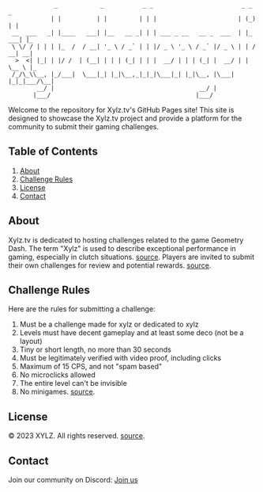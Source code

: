 ```
             _            _           _ _                         _ _     _   
            | |          | |         | | |                       | (_)   | |  
 __  ___   _| |____   ___| |__   __ _| | | ___ _ __   __ _  ___  | |_ ___| |_ 
 \ \/ / | | | |_  /  / __| '_ \ / _` | | |/ _ \ '_ \ / _` |/ _ \ | | / __| __|
  >  <| |_| | |/ /  | (__| | | | (_| | | |  __/ | | | (_| |  __/ | | \__ \ |_ 
 /_/\_\\__, |_/___|  \___|_| |_|\__,_|_|_|\___|_| |_|\__, |\___| |_|_|___/\__|
        __/ |                                         __/ |                   
       |___/                                         |___/                    
```

Welcome to the repository for Xylz.tv's GitHub Pages site! This site is designed to showcase the Xylz.tv project and provide a platform for the community to submit their gaming challenges.

## Table of Contents
1. [About](#about)
2. [Challenge Rules](#challenge-rules)
3. [License](#license)
4. [Contact](#contact)

## About

Xylz.tv is dedicated to hosting challenges related to the game Geometry Dash. The term "Xylz" is used to describe exceptional performance in gaming, especially in clutch situations. [source](https://www.urbandictionary.com/define.php?term=Xylz). Players are invited to submit their own challenges for review and potential rewards. [source](https://xylz.tv/).

## Challenge Rules

Here are the rules for submitting a challenge:

  1. Must be a challenge made for xylz or dedicated to xylz
  2. Levels must have decent gameplay and at least some deco (not be a layout)
  3. Tiny or short length, no more than 30 seconds
  4. Must be legitimately verified with video proof, including clicks
  5. Maximum of 15 CPS, and not "spam based"
  6. No microclicks allowed
  7. The entire level can't be invisible
  8. No minigames. [source](https://xylz.tv/).

## License

© 2023 XYLZ. All rights reserved. [source](https://xylz.tv/).

## Contact

Join our community on Discord: [Join us](https://discord.gg/HMjWaGh)
